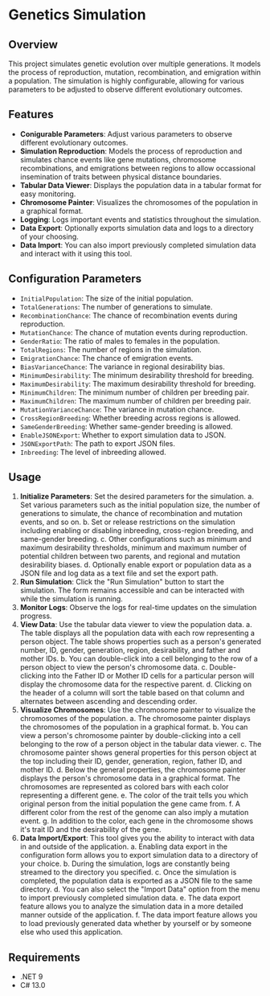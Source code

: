 # Genetics Simulation

## Overview

This project simulates genetic evolution over multiple generations. It models the process of reproduction, mutation, recombination, and emigration within a population. The simulation is highly configurable, allowing for various parameters to be adjusted to observe different evolutionary outcomes.

## Features

- **Conigurable Parameters**: Adjust various parameters to observe different evolutionary outcomes.
- **Simulation Reproduction**: Models the process of reproduction and simulates chance events like gene mutations, chromosome recombinations, and emigrations between regions to allow occassional insemination of traits between physical distance boundaries.
- **Tabular Data Viewer**: Displays the population data in a tabular format for easy monitoring.
- **Chromosome Painter**: Visualizes the chromosomes of the population in a graphical format.
- **Logging**: Logs important events and statistics throughout the simulation.
- **Data Export**: Optionally exports simulation data and logs to a directory of your choosing.
- **Data Import**: You can also import previously completed simulation data and interact with it using this tool.

## Configuration Parameters

- `InitialPopulation`: The size of the initial population.
- `TotalGenerations`: The number of generations to simulate.
- `RecombinationChance`: The chance of recombination events during reproduction.
- `MutationChance`: The chance of mutation events during reproduction.
- `GenderRatio`: The ratio of males to females in the population.
- `TotalRegions`: The number of regions in the simulation.
- `EmigrationChance`: The chance of emigration events.
- `BiasVarianceChance`: The variance in regional desirability bias.
- `MinimumDesirability`: The minimum desirability threshold for breeding.
- `MaximumDesirability`: The maximum desirability threshold for breeding.
- `MinimumChildren`: The minimum number of children per breeding pair.
- `MaximumChildren`: The maximum number of children per breeding pair.
- `MutationVarianceChance`: The variance in mutation chance.
- `CrossRegionBreeding`: Whether breeding across regions is allowed.
- `SameGenderBreeding`: Whether same-gender breeding is allowed.
- `EnableJSONExport`: Whether to export simulation data to JSON.
- `JSONExportPath`: The path to export JSON files.
- `Inbreeding`: The level of inbreeding allowed.

## Usage

1. **Initialize Parameters**: Set the desired parameters for the simulation.
	a. Set various parameters such as the initial population size, the number of generations to simulate, the chance of recombination and mutation events, and so on.
	b. Set or release restrictions on the simulation including enabling or disabling inbreeding, cross-region breeding, and same-gender breeding.
	c. Other configurations such as minimum and maximum desirability thresholds, minimum and maximum number of potential children between two parents, and regional and mutation desirability biases.
	d. Optionally enable export or population data as a JSON file and log data as a text file and set the export path.
2. **Run Simulation**: Click the "Run Simulation" button to start the simulation. The form remains accessible and can be interacted with while the simulation is running.
3. **Monitor Logs**: Observe the logs for real-time updates on the simulation progress.
4. **View Data**: Use the tabular data viewer to view the population data.
	a. The table displays all the population data with each row representing a person object. The table shows properties such as a person's generated number, ID, gender, generation, region, desirability, and father and mother IDs.
	b. You can double-click into a cell belonging to the row of a person object to view the person's chromosome data.
	c. Double-clicking into the Father ID or Mother ID cells for a particular person will display the chromosome data for the respective parent.
	d. Clicking on the header of a column will sort the table based on that column and alternates between ascending and descending order.
5. **Visualize Chromosomes**: Use the chromosome painter to visualize the chromosomes of the population.
	a. The chromosome painter displays the chromosomes of the population in a graphical format.
	b. You can view a person's chromosome painter by double-clicking into a cell belonging to the row of a person object in the tabular data viewer.
	c. The chromosome painter shows general properties for this person object at the top including their ID, gender, generation, region, father ID, and mother ID.
	d. Below the general properties, the chromosome painter displays the person's chromosome data in a graphical format. The chromosomes are represented as colored bars with each color representing a different gene.
	e. The color of the trait tells you which original person from the initial population the gene came from.
	f. A different color from the rest of the genome can also imply a mutation event.
	g. In addition to the color, each gene in the chromosome shows it's trait ID and the desirability of the gene.
6. **Data Import/Export**: This tool gives you the ability to interact with data in and outside of the application.
	a. Enabling data export in the configuration form allows you to export simulation data to a directory of your choice.
	b. During the simulation, logs are constantly being streamed to the directory you specified.
	c. Once the simulation is completed, the population data is exported as a JSON file to the same directory.
	d. You can also select the "Import Data" option from the menu to import previously completed simulation data.
	e. The data export feature allows you to analyze the simulation data in a more detailed manner outside of the application.
	f. The data import feature allows you to load previously generated data whether by yourself or by someone else who used this application.

## Requirements

- .NET 9
- C# 13.0